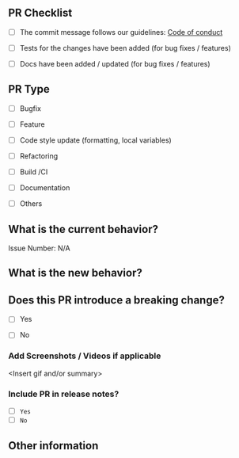 ## PR Checklist
<!-- Please check if your PR fulfills the following requirements: -->

- [ ] The commit message follows our guidelines: [Code of conduct](https://github.com/patched-codes/patchwork/blob/main/CODE_OF_CONDUCT.md)
- [ ] Tests for the changes have been added (for bug fixes / features)
- [ ] Docs have been added / updated (for bug fixes / features)


## PR Type
<!-- What kind of change does this PR introduce? -->
<!-- Please check the one that applies to this PR using "x". -->

- [ ] Bugfix
- [ ] Feature
- [ ] Code style update (formatting, local variables)
- [ ] Refactoring
- [ ] Build /CI
- [ ] Documentation
- [ ] Others


## What is the current behavior?
<!-- Please describe the current behavior that you are modifying, or link to a relevant issue. -->

Issue Number: N/A


## What is the new behavior?


## Does this PR introduce a breaking change?

- [ ] Yes
- [ ] No


<!-- If this PR contains a breaking change, please describe the impact and migration path for existing applications below. -->

### Add Screenshots / Videos if applicable

<Insert gif and/or summary>


### Include PR in release notes?

- [ ] `Yes`
- [ ] `No`

## Other information
